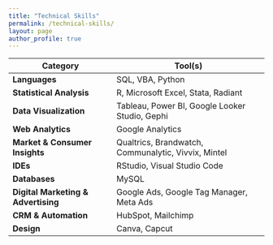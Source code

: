 ```yaml
---
title: "Technical Skills"
permalink: /technical-skills/
layout: page
author_profile: true
---
```

| **Category**             | **Tool(s)**                                                              |
|--------------------------|---------------------------------------------------------------------------|
| **Languages**             | SQL, VBA, Python                                                         |
| **Statistical Analysis**  | R, Microsoft Excel, Stata, Radiant                                        |
| **Data Visualization**    | Tableau, Power BI, Google Looker Studio, Gephi                                   |
| **Web Analytics**         | Google Analytics                                    |
| **Market & Consumer Insights** | Qualtrics, Brandwatch, Communalytic, Vivvix, Mintel                   |
| **IDEs**                  | RStudio, Visual Studio Code                                               |
| **Databases**             | MySQL                                                                     |
| **Digital Marketing & Advertising** | Google Ads, Google Tag Manager, Meta Ads   
| **CRM & Automation**      | HubSpot, Mailchimp                                                       |
| **Design**                | Canva, Capcut            |
